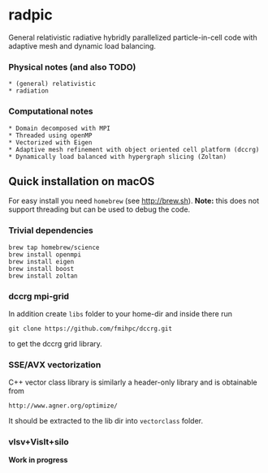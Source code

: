 # radpic

General relativistic radiative hybridly parallelized particle-in-cell code with adaptive mesh and dynamic load balancing.


### Physical notes (and also TODO)
    * (general) relativistic
    * radiation 


### Computational notes
    * Domain decomposed with MPI
    * Threaded using openMP
    * Vectorized with Eigen 
    * Adaptive mesh refinement with object oriented cell platform (dccrg)
    * Dynamically load balanced with hypergraph slicing (Zoltan)
    
## Quick installation on macOS
For easy install you need `homebrew` (see http://brew.sh).
**Note:** this does not support threading but can be used to debug the code.

### Trivial dependencies
```
brew tap homebrew/science
brew install openmpi
brew install eigen
brew install boost
brew install zoltan
```

### dccrg mpi-grid
In addition create `libs` folder to your home-dir and inside there run
```
git clone https://github.com/fmihpc/dccrg.git
```
to get the dccrg grid library.

### SSE/AVX vectorization
C++ vector class library is similarly a header-only library and is obtainable from
```
http://www.agner.org/optimize/
```
It should be extracted to the lib dir into `vectorclass` folder.


### vlsv+VisIt+silo
**Work in progress**


